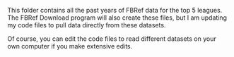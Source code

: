 This folder contains all the past years of FBRef data for the top 5 leagues. The FBRef Download program will also create these files, but I am updating my code files to pull data directly from these datasets.

Of course, you can edit the code files to read different datasets on your own computer if you make extensive edits.
